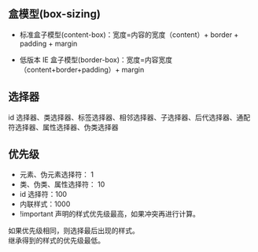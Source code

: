 <!--
 * @Author: Shaw
 * @Date: 2021-06-15 14:40:04
 * @Description: 布局
 * @LastEditors: Shaw
 * @LastEditTime: 2021-06-25 15:27:26
-->

## 盒模型(box-sizing)

- 标准盒子模型(content-box)：宽度=内容的宽度（content）+ border + padding + margin

- 低版本 IE 盒子模型(border-box)：宽度=内容宽度（content+border+padding）+ margin

## 选择器

id 选择器、类选择器、标签选择器、相邻选择器、子选择器、后代选择器、通配符选择器、属性选择器、伪类选择器

## 优先级

- 元素、伪元素选择符： 1
- 类、伪类、属性选择符： 10
- id 选择符：100
- 内联样式：1000
- !important 声明的样式优先级最高，如果冲突再进行计算。

如果优先级相同，则选择最后出现的样式。<br/>
继承得到的样式的优先级最低。
